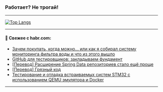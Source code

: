 ### Работает? Не трогай!

---
<!--
#### 🛠️ Technical stack:

![Java](https://img.shields.io/badge/Java-informational?logo=Oracle&style=flat&logoColor=white&color=FF4500)
![Kotlin](https://img.shields.io/badge/Kotlin-informational?logo=Kotlin&style=flat&logoColor=white&color=774D97)
![TS](https://img.shields.io/badge/TypeScript-informational?logo=typeScript&style=flat&logoColor=black&color=017acc)
![Python](https://img.shields.io/badge/Python-informational?logo=Python&style=flat&logoColor=black&color=ffdd54) <br>
![Spring](https://img.shields.io/badge/Spring-informational?logo=Spring&style=flat&logoColor=white&color=6DB33F) 
![SpringBoot](https://img.shields.io/badge/SpringBoot-informational?logo=SpringBoot&style=flat&logoColor=white&color=6DB33F)
![Nest](https://img.shields.io/badge/NestJS-informational?logo=NestJS&style=flat&logoColor=white&color=E0234E) 
![NodeJS](https://img.shields.io/badge/NodeJS-informational?logo=node.js&style=flat&logoColor=white&color=70A760)<br>
![PostgreSQL](https://img.shields.io/badge/PostgreSQL-informational?logo=PostgreSQL&style=flat&logoColor=white&color=DAA520)
![MongoDB](https://img.shields.io/badge/MongoDB-informational?logo=MongoDB&style=flat&logoColor=white&color=870000)
![Apache](https://img.shields.io/badge/Apache-informational?logo=apache&style=flat&logoColor=white&color=f74e28)

___ 
-->

<!--- #### 🛠️ : --->

[![Top Langs](https://github-readme-stats-82jvfl3w3-advtsettinggmailcoms-projects.vercel.app/api/top-langs/?username=zloylis&langs_count=10&hide_title=true&title_color=e6edf3&size_weight=0.5&count_weight=0.5&layout=compact&hide_progress=true&hide_border=true&theme=dracula)](https://github.com/zloylis)

<!---


####  :octocat:&nbsp;&nbsp; Статистика:

![GitHub stats](https://github-readme-stats-u2qms2cxw-advtsettinggmailcoms-projects.vercel.app/api?username=zloylis&show_icons=true&hide_border=true&theme=dracula&title_color=e6edf3&include_all_commits=true&count_private=true&hide_rank=false&hide_title=true&rank_icon=github)
-->
---

#### 💬 Свежее с habr.com:

<!-- BLOG-POST-LIST:START -->
- [Зачем покупать, когда можно… или как я собирал систему мониторинга фильтра воды и что из этого вышло](https://habr.com/ru/companies/timeweb/articles/862628/?utm_source=habrahabr&utm_medium=rss&utm_campaign=862628)
- [GitHub для тестировщиков: закладываем фундамент](https://habr.com/ru/companies/intec_balance/articles/865098/?utm_source=habrahabr&utm_medium=rss&utm_campaign=865098)
- [[Перевод] Расширение Spring Data репозиториев стало ещё проще](https://habr.com/ru/companies/spring_aio/articles/865082/?utm_source=habrahabr&utm_medium=rss&utm_campaign=865082)
- [[Перевод] Грязный код](https://habr.com/ru/companies/ruvds/articles/865026/?utm_source=habrahabr&utm_medium=rss&utm_campaign=865026)
- [Тестирование и отладка встраиваемых систем STM32 с использованием QEMU эмулятора и Docker](https://habr.com/ru/articles/865070/?utm_source=habrahabr&utm_medium=rss&utm_campaign=865070)
<!-- BLOG-POST-LIST:END -->

---
